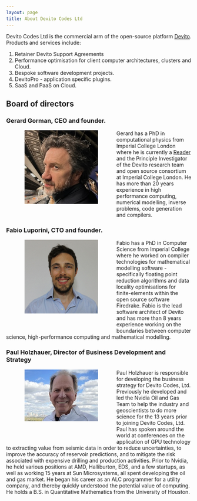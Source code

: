 ```yaml
---
layout: page
title: About Devito Codes Ltd
---
```


<p> Devito Codes Ltd is the commercial arm of the open-source platform <a
href="https://www.devitoproject.org/">Devito</a>. Products and services include:
<ol>
    <li>Retainer Devito Support Agreements</li>
    <li>Performance optimisation for client computer architectures, clusters and Cloud.</li>
    <li>Bespoke software development projects.</li>
    <li>DevitoPro - application specific plugins.</li>
    <li>SaaS and PaaS on Cloud.</li>
  </ol>
</p>

<H2>Board of directors</H2>

<div>
<h3>Gerard Gorman, CEO and founder.</h3>

<img src="/assets/img/profile_Gerard.jpg" alt="Gerard Gorman" align="left"
style="margin:0px 50px 50px 50px"/>Gerard has a PhD in
computational physics from Imperial College London where he is currently a <a
href="https://en.wikipedia.org/wiki/Reader_(academic_rank)">Reader</a> and the Principle Investigator of the Devito research team and open source
consortium at Imperial College London. He has more than 20 years experience
in high performance computing, numerical modelling, inverse problems, code
generation and compilers.
</div>

<div style="clear: both">
<h3>Fabio Luporini, CTO and founder.</h3> 

<img src="/assets/img/profile_Fabio.jpg" alt="Fabio Luporini" align="left"
style="margin:0px 50px 50px 50px"/>Fabio has a PhD in
Computer Science from Imperial College where he worked on compiler
technologies for mathematical modelling software - specifically floating
point reduction algorithms and data locality optimisations for
finite-elements within the open source software Firedrake. Fabio is the lead
software architect of Devito and has more than 8 years experience working on
the boundaries between computer science, high-performance computing and
mathematical modelling.

</p>
</div>

<div style="clear: both">
<h3>Paul Holzhauer, Director of Business Development and Strategy</h3>

<div><img src="/assets/img/profile_Paul.jpg" alt="Paul Holzhauer" align="left"
style="margin:0px 50px 50px 50px"/>
Paul Holzhauer is responsible for developing the business strategy for Devito Codes, Ltd. Previously he developed and led the Nvidia Oil and Gas Team to help the industry and geoscientists to do more science for the 13 years prior to joining Devito Codes, Ltd.  Paul has spoken around the world at conferences on the application of GPU technology to extracting value from seismic data in order to reduce uncertainties, to improve the accuracy of reservoir predictions, and to mitigate the risk associated with expensive drilling and production activities. Prior to Nvidia, he held various positions at AMD, Halliburton, EDS, and a few startups, as well as working 15 years at Sun Microsystems, all spent developing the oil and gas market. He began his career as an ALC programmer for a utility company, and thereby quickly understood the potential value of computing. He holds a B.S. in Quantitative Mathematics from the University of Houston.
</div>
